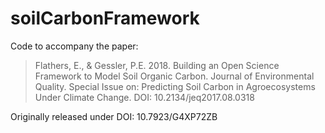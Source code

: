 # soilCarbonFramework
Code to accompany the paper: 
> Flathers, E., & Gessler, P.E. 2018. Building an Open Science Framework to Model Soil Organic Carbon. Journal of Environmental Quality. Special Issue on: Predicting Soil Carbon in Agroecosystems Under Climate Change. DOI: 10.2134/jeq2017.08.0318

Originally released under DOI: 10.7923/G4XP72ZB
